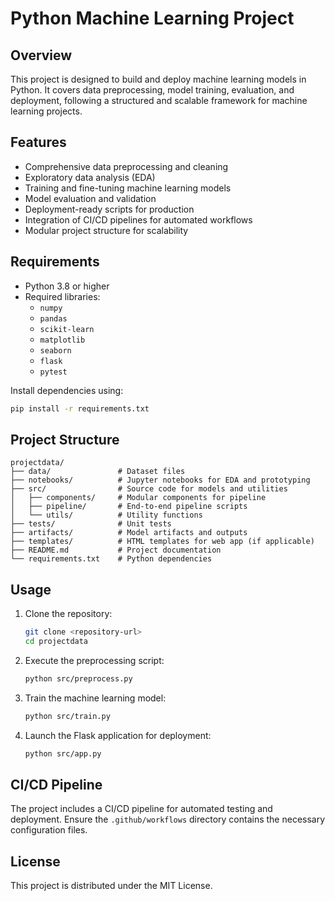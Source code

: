 # Python Machine Learning Project
## Overview
This project is designed to build and deploy machine learning models in Python. It covers data preprocessing, model training, evaluation, and deployment, following a structured and scalable framework for machine learning projects.

## Features
- Comprehensive data preprocessing and cleaning
- Exploratory data analysis (EDA)
- Training and fine-tuning machine learning models
- Model evaluation and validation
- Deployment-ready scripts for production
- Integration of CI/CD pipelines for automated workflows
- Modular project structure for scalability

## Requirements
- Python 3.8 or higher
- Required libraries:
    - `numpy`
    - `pandas`
    - `scikit-learn`
    - `matplotlib`
    - `seaborn`
    - `flask`
    - `pytest`

Install dependencies using:
```bash
pip install -r requirements.txt
```

## Project Structure
```
projectdata/
├── data/               # Dataset files
├── notebooks/          # Jupyter notebooks for EDA and prototyping
├── src/                # Source code for models and utilities
│   ├── components/     # Modular components for pipeline
│   ├── pipeline/       # End-to-end pipeline scripts
│   └── utils/          # Utility functions
├── tests/              # Unit tests
├── artifacts/          # Model artifacts and outputs
├── templates/          # HTML templates for web app (if applicable)
├── README.md           # Project documentation
└── requirements.txt    # Python dependencies
```

## Usage
1. Clone the repository:
     ```bash
     git clone <repository-url>
     cd projectdata
     ```
2. Execute the preprocessing script:
     ```bash
     python src/preprocess.py
     ```
3. Train the machine learning model:
     ```bash
     python src/train.py
     ```
4. Launch the Flask application for deployment:
     ```bash
     python src/app.py
     ```

## CI/CD Pipeline
The project includes a CI/CD pipeline for automated testing and deployment. Ensure the `.github/workflows` directory contains the necessary configuration files.

## License
This project is distributed under the MIT License.
